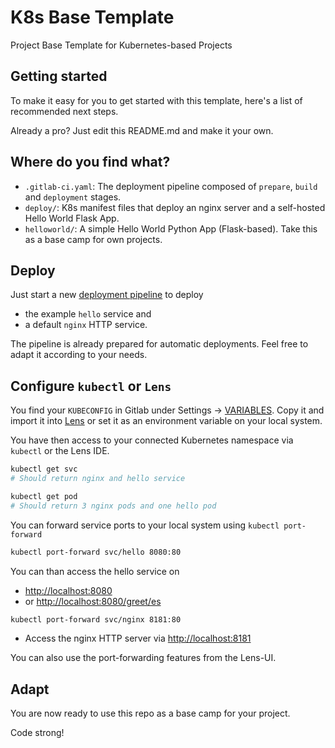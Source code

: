 # K8s Base Template

Project Base Template for Kubernetes-based Projects

## Getting started

To make it easy for you to get started with this template, here's a list of recommended next steps.

Already a pro? Just edit this README.md and make it your own.

## Where do you find what?

- `.gitlab-ci.yaml`: The deployment pipeline composed of `prepare`, `build` and `deployment` stages.
- `deploy/`: K8s manifest files that deploy an nginx server and a self-hosted Hello World Flask App.
- `helloworld/`: A simple Hello World Python App (Flask-based). Take this as a base camp for own projects.

## Deploy

Just start a new [deployment pipeline](../../../-/pipelines/new) to deploy

- the example `hello` service and 
- a default `nginx` HTTP service.

The pipeline is already prepared for automatic deployments. Feel free to adapt it according to your needs.

## Configure `kubectl` or `Lens`

You find your `KUBECONFIG` in Gitlab under Settings -> [VARIABLES](../../../-/settings/ci_cd).
Copy it and import it into [Lens](https://k8slens.dev) or set it as an environment variable on your local system.

You have then access to your connected Kubernetes namespace via `kubectl` or the Lens IDE.

```bash
kubectl get svc
# Should return nginx and hello service
```

```bash
kubectl get pod
# Should return 3 nginx pods and one hello pod
```

You can forward service ports to your local system using `kubectl port-forward`

```bash
kubectl port-forward svc/hello 8080:80
```

You can than access the hello service on 

- [http://localhost:8080](http://localhost:8080)
- or [http://localhost:8080/greet/es](http://localhost:8080/greet/es)

```bash
kubectl port-forward svc/nginx 8181:80
```

- Access the nginx HTTP server via [http://localhost:8181](http://localhost:8181)

You can also use the port-forwarding features from the Lens-UI.

## Adapt

You are now ready to use this repo as a base camp for your project.

Code strong!
